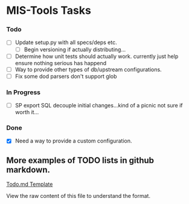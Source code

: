 # MIS-Tools Tasks


### Todo

- [ ] Update setup.py with all specs/deps etc.
  - [ ] Begin versioning if actually distributing...
- [ ] Determine how unit tests should actually work. currently just help ensure nothing serious has happend
- [ ] Way to provide other types of db/upstream configurations.
- [ ] Fix some dod parsers don't support glob

### In Progress

- [ ] SP export SQL decouple initial changes...kind of a picnic not sure if worth it...


### Done
- [x] Need a way to provide a custom configuration.

## More examples of TODO lists in github markdown.

[Todo.md Template](https://github.com/todomd/todo.md/blob/master/TODO.md)

View the raw content of this file to understand the format.
